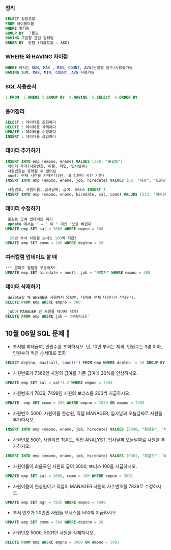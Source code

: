 
### 정리
```sql
SELECT 컬럼조회
FROM 테이블이름
WHERE 필터링
GROUP BY  그룹핑
HAVING 그룹핑 관련 필터링
ORDER BY  정렬 (디폴트값 : ASC)
```
### WHERE 와 HAVING 차이점
```sql
WHERE 에서는 SUM, MAX , MIN, COUNT, AVG(단일행 함수)사용불가능
HAVING SUM, MAX, MIN, COUNT, AVG 사용가능
```

### SQL 사용순서
```sql
1.FROM  2.WHERE 3.GROUP BY  4.HAVING  5.SELECT  6.ORDER BY
```
### 용어정리
```sql
SELECT : 데이터를 조회하다
DELETE : 데이터를 삭제하다
UPDATE : 데이터를 수정하다
INSERT : 데이터를 삽입하다
```

### 데이터 추가하기
```sql
INSERT INTO emp (empno, ename) VALUES (300, "홍길동")
 데이터 추가(사원번호, 이름, 직업, 입사날짜)
 사원번호는 중복될 수 없어요
 now() 현재 시간을 가져온다(단, 내 컴퓨터 시간 기준)
INSERT INTO emp (empno, ename, job, hiredate) VALUES (50, "세종", "KING", now())

 사원번호, 사원이름, 입사날짜, 급여, 보너스 INSERT !
INSERT INTO emp (empno, ename, hiredate, sal, comm) VALUES (333, "이순신", now(), 2700, 300)
```

### 데이터 수정하기
```sql
 홍길동 급여 업데이트 하기
 update 에서는 " = " 이 " 대입 "으로 바뀐다
UPDATE emp SET sal = 3000 WHERE empno = 300

  20번 부서 사원들 보너스 100씩 지급!
UPDATE emp SET comm = 100 WHERE deptno = 20
``` 

 ### 여러컬럼 업데이트 할 때
 ```sql
 *** 콤마로 컬럼을 구분하자!
UPDATE emp SET hiredate = now(), job = "개발자" WHERE empno = 300
```

### 데이터 삭제하기
```sql
 delete할 때 WHERE을 사용하지 않으면, 테이블 전체 데이터가 삭제된다.
DELETE FROM emp WHERE empno = 300

 job이 MANAGER 인 사원들 데이터 삭제!
DELETE FROM emp WHERE job = 'MANAGER'
```

## 10월 06일 SQL 문제 👼

- 부서별 최대급여, 인원수를 조회하시오. 단, 10번 부서는 제외, 인원수는 3명 이하, 인원수가 적은 순서대로 조회
```sql
SELECT deptno, max(sal), count(*) FROM emp WHERE deptno != 10 GROUP BY deptno HAVING count(*) <= 3 ORDER BY count(*)
```
- 사원번호가 7369인 사원의 급여를 기존 급여에 20%를 인상하시오.
```sql
UPDATE emp SET sal = sal*1.2 WHERE empno = 7369
```
- 사원번호가 7839, 7499인 사원의 보너스를 200씩 지급하시오.
```sql
UPDATE  emp SET comm = 200 WHERE empno = 7839 OR empno = 7499
```
- 사원번호 5000, 사원이름 현상원, 직업 MANAGER, 입사날짜 오늘날짜로 사원을 추가하시오.
```sql
INSERT INTO emp (empno, ename, job, hiredate) VALUES (5000, "현상원", "MANAGER", now())
```
- 사원번호 5001, 사원이름 최윤도, 직업 ANALYST, 입사날짜 오늘날짜로 사원을 추가하시오.
```sql
INSERT INTO emp (empno, ename, job, hiredate) VALUES (5001, "최윤도", "ANALYST", now())
```
- 사원이름이 최윤도인 사원의 급여 3000, 보너스 100을 지급하시오.
```sql
UPDATE emp SET sal = 3000, comm = 100 WHERE empno = 5001
```
- 사원이름이 현상원이고 직업이 MANAGER 사원의 사수번호를 7839로 수정하시오.
```sql
UPDATE emp SET mgr = 7835 WHERE empno = 5000
```
- 부서 번호가 20번인 사원들 보너스를 500씩 지급하시오
```sql
UPDATE emp SET comm = 500 WHERE deptno = 20
```
- 사원번호 5000, 5001인 사원을 삭제하시오.
```sql
DELETE FROM emp WHERE empno = 5000 OR empno = 5001

